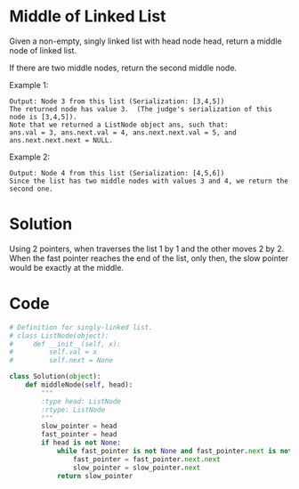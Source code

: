 # Middle of Linked List

Given a non-empty, singly linked list with head node head, return a middle node of linked list.

If there are two middle nodes, return the second middle node.

 

Example 1:

```Input: [1,2,3,4,5]
Output: Node 3 from this list (Serialization: [3,4,5])
The returned node has value 3.  (The judge's serialization of this node is [3,4,5]).
Note that we returned a ListNode object ans, such that:
ans.val = 3, ans.next.val = 4, ans.next.next.val = 5, and ans.next.next.next = NULL.
```
Example 2:

```Input: [1,2,3,4,5,6]
Output: Node 4 from this list (Serialization: [4,5,6])
Since the list has two middle nodes with values 3 and 4, we return the second one.
``` 
# Solution
Using 2 pointers, when traverses the list 1 by 1 and the other moves 2 by 2. When the fast pointer reaches the end of the list, only
then, the slow pointer would be exactly at the middle.

# Code

``` python
# Definition for singly-linked list.
# class ListNode(object):
#     def __init__(self, x):
#         self.val = x
#         self.next = None

class Solution(object):
    def middleNode(self, head):
        """
        :type head: ListNode
        :rtype: ListNode
        """
        slow_pointer = head
        fast_pointer = head
        if head is not None:
            while fast_pointer is not None and fast_pointer.next is not None:
                fast_pointer = fast_pointer.next.next
                slow_pointer = slow_pointer.next
            return slow_pointer
```
